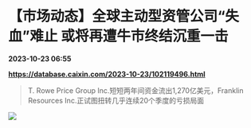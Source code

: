 # 【市场动态】全球主动型资管公司“失血”难止 或将再遭牛市终结沉重一击

**2023-10-23 06:55**

**https://database.caixin.com/2023-10-23/102119496.html**

> T. Rowe Price Group Inc.短短两年间资金流出1,270亿美元，Franklin Resources Inc.正试图扭转几乎连续20个季度的亏损局面

  

[![](https://img.caixin.com/2015-04-14/1428998839224974_840_560.jpg)](https://img.caixin.com//2015-04-14/1428998839224974_480_320.jpg)